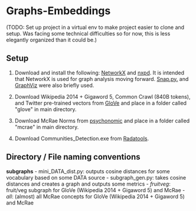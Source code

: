 # Graphs-Embeddings

(TODO: Set up project in a virtual env to make project easier to clone and setup. Was facing some technical difficulties so for now, this is less elegantly organized than it could be.) 

## Setup 

1. Download and install the following: [NetworkX](https://pypi.python.org/pypi/networkx/) and [nxpd](https://github.com/chebee7i/nxpd). It is intended that NetworkX is used for graph analysis moving forward. [Snap.py.](http://snap.stanford.edu/snappy/index.html) and [GraphViz](http://www.graphviz.org) were also briefly used. 

2. Download Wikipedia 2014 + Gigaword 5, Common Crawl (840B tokens), and Twitter pre-trained vectors from [GloVe](http://nlp.stanford.edu/projects/glove/) and place in a folder called "glove" in main directory. 

3. Download McRae Norms from [psychonomic](www.psychonomic.org/archive) and place in a folder called "mcrae" in main directory. 

4. Download Communities_Detection.exe from [Radatools](http://deim.urv.cat/~sergio.gomez/radatools.php). 

## Directory / File naming conventions

**subgraphs**
	- mini_DATA_dist.py: outputs cosine distances for some vocabulary based on some DATA source
	- subgraph_gen.py: takes cosine distances and creates a graph and outputs some metrics
	- *fruitveg*: fruit/veg subgraph for GloVe (Wikipedia 2014 + Gigaword 5) and McRae
	- *all*: (almost) all McRae concepts for GloVe (Wikipedia 2014 + Gigaword 5) and McRae
